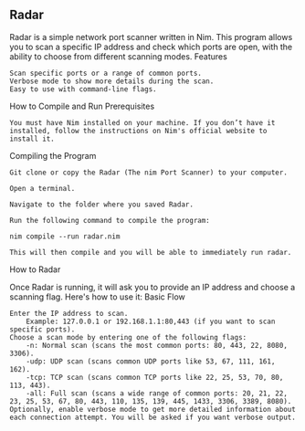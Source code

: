 <h2>Radar</h2>

Radar is a simple network port scanner written in Nim. This program allows you to scan a specific IP address and check which ports are open, with the ability to choose from different scanning modes.
Features

    Scan specific ports or a range of common ports.
    Verbose mode to show more details during the scan.
    Easy to use with command-line flags.

How to Compile and Run
Prerequisites

    You must have Nim installed on your machine. If you don’t have it installed, follow the instructions on Nim's official website to install it.

Compiling the Program

    Git clone or copy the Radar (The nim Port Scanner) to your computer.

    Open a terminal.

    Navigate to the folder where you saved Radar.

    Run the following command to compile the program:
  
    nim compile --run radar.nim
    
    This will then compile and you will be able to immediately run radar.


How to Radar

Once Radar is running, it will ask you to provide an IP address and choose a scanning flag. Here's how to use it:
Basic Flow

    Enter the IP address to scan.
        Example: 127.0.0.1 or 192.168.1.1:80,443 (if you want to scan specific ports).
    Choose a scan mode by entering one of the following flags:
        -n: Normal scan (scans the most common ports: 80, 443, 22, 8080, 3306).
        -udp: UDP scan (scans common UDP ports like 53, 67, 111, 161, 162).
        -tcp: TCP scan (scans common TCP ports like 22, 25, 53, 70, 80, 113, 443).
        -all: Full scan (scans a wide range of common ports: 20, 21, 22, 23, 25, 53, 67, 80, 443, 110, 135, 139, 445, 1433, 3306, 3389, 8080).
    Optionally, enable verbose mode to get more detailed information about each connection attempt. You will be asked if you want verbose output.
    
